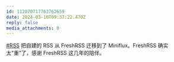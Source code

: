 ```yaml
---
id: 112070717763762659
date: 2024-03-10T09:37:22.470Z
reply: false
media_attachments: 0
---
```


[#RSS](https://e5n.cc/tags/RSS) 把自建的 RSS 从 FreshRSS 迁移到了 Miniflux。FreshRSS 确实太“重”了，感谢 FreshRSS 这几年的陪伴。

